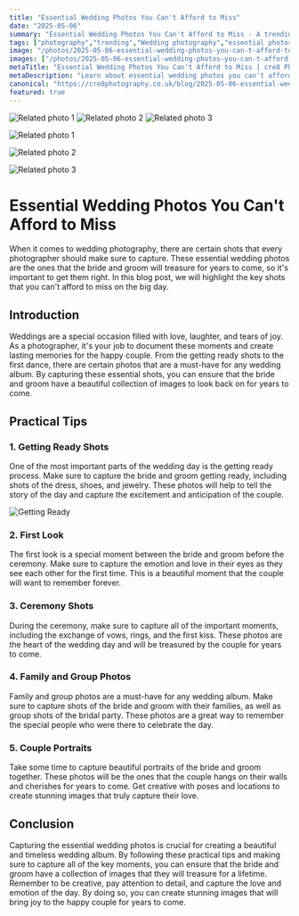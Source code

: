 ```yaml
---
title: "Essential Wedding Photos You Can't Afford to Miss"
date: "2025-05-06"
summary: "Essential Wedding Photos You Can't Afford to Miss - A trending topic in photography."
tags: ["photography","trending","Wedding photography","essential photos","bride and groom","ceremony shots","family photos","couple portraits","getting ready shots","first look","wedding album","special moments"]
image: "/photos/2025-05-06-essential-wedding-photos-you-can-t-afford-to-miss-1.jpg"
images: ["/photos/2025-05-06-essential-wedding-photos-you-can-t-afford-to-miss-1.jpg","/photos/2025-05-06-essential-wedding-photos-you-can-t-afford-to-miss-2.jpg","/photos/2025-05-06-essential-wedding-photos-you-can-t-afford-to-miss-3.jpg"]
metaTitle: "Essential Wedding Photos You Can't Afford to Miss | cre8 Photography"
metaDescription: "Learn about essential wedding photos you can't afford to miss in photography with practical tips and insights."
canonical: "https://cre8photography.co.uk/blog/2025-05-06-essential-wedding-photos-you-can-t-afford-to-miss"
featured: true
---
```


<!-- Gallery as HTML -->

<div class="grid grid-cols-1 sm:grid-cols-2 md:grid-cols-3 gap-4">
  <img src="/photos/2025-05-06-essential-wedding-photos-you-can-t-afford-to-miss-1.jpg" alt="Related photo 1" class="w-full rounded-lg" />
<img src="/photos/2025-05-06-essential-wedding-photos-you-can-t-afford-to-miss-2.jpg" alt="Related photo 2" class="w-full rounded-lg" />
<img src="/photos/2025-05-06-essential-wedding-photos-you-can-t-afford-to-miss-3.jpg" alt="Related photo 3" class="w-full rounded-lg" />
</div>


<!-- Gallery as Markdown -->
![Related photo 1](/photos/2025-05-06-essential-wedding-photos-you-can-t-afford-to-miss-1.jpg)


![Related photo 2](/photos/2025-05-06-essential-wedding-photos-you-can-t-afford-to-miss-2.jpg)


![Related photo 3](/photos/2025-05-06-essential-wedding-photos-you-can-t-afford-to-miss-3.jpg)



# Essential Wedding Photos You Can't Afford to Miss

When it comes to wedding photography, there are certain shots that every photographer should make sure to capture. These essential wedding photos are the ones that the bride and groom will treasure for years to come, so it's important to get them right. In this blog post, we will highlight the key shots that you can't afford to miss on the big day.

## Introduction

Weddings are a special occasion filled with love, laughter, and tears of joy. As a photographer, it's your job to document these moments and create lasting memories for the happy couple. From the getting ready shots to the first dance, there are certain photos that are a must-have for any wedding album. By capturing these essential shots, you can ensure that the bride and groom have a beautiful collection of images to look back on for years to come.

## Practical Tips

### 1. Getting Ready Shots
One of the most important parts of the wedding day is the getting ready process. Make sure to capture the bride and groom getting ready, including shots of the dress, shoes, and jewelry. These photos will help to tell the story of the day and capture the excitement and anticipation of the couple.

![Getting Ready](/path/to/getting-ready.jpg)

### 2. First Look
The first look is a special moment between the bride and groom before the ceremony. Make sure to capture the emotion and love in their eyes as they see each other for the first time. This is a beautiful moment that the couple will want to remember forever.

### 3. Ceremony Shots
During the ceremony, make sure to capture all of the important moments, including the exchange of vows, rings, and the first kiss. These photos are the heart of the wedding day and will be treasured by the couple for years to come.

### 4. Family and Group Photos
Family and group photos are a must-have for any wedding album. Make sure to capture shots of the bride and groom with their families, as well as group shots of the bridal party. These photos are a great way to remember the special people who were there to celebrate the day.

### 5. Couple Portraits
Take some time to capture beautiful portraits of the bride and groom together. These photos will be the ones that the couple hangs on their walls and cherishes for years to come. Get creative with poses and locations to create stunning images that truly capture their love.

## Conclusion

Capturing the essential wedding photos is crucial for creating a beautiful and timeless wedding album. By following these practical tips and making sure to capture all of the key moments, you can ensure that the bride and groom have a collection of images that they will treasure for a lifetime. Remember to be creative, pay attention to detail, and capture the love and emotion of the day. By doing so, you can create stunning images that will bring joy to the happy couple for years to come.

